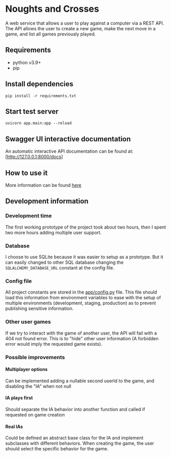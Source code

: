 # Noughts and Crosses 

A web service that allows a user to play against a computer via a REST API. The API allows the user to create a new game, make the next move in a game, and list all games previously played.

## Requirements
 
 * python v3.9+
 * pip

## Install dependencies

```
pip install -r requirements.txt
```

## Start test server

```
uvicorn app.main:app --reload
```

## Swagger UI interactive documentation

An automatic interactive API documentation can be found at: [http://127.0.0.1:8000/docs]

## How to use it

More information can be found [here](docs/API.md)


## Development information

### Development time
The first working prototype of the project took about two hours, then I spent two more hours adding multiple user support.

### Database
I choose to use SQLite because it was easier to setup as a prototype. But it can easily changed to other SQL database changing the `SQLALCHEMY_DATABASE_URL` constant at the config file.

### Config file
All project constants are stored in the [app/config.py](app/config.py) file. 
This file should load this information from environment variables to ease with the setup of multiple environments (development, staging, production) as to prevent publishing sensitive information.

### Other user games
If we try to interact with the game of another user, the API will fail with a 404 not found error.
This is to "hide" other user information (A forbidden error would imply the requested game exists).

### Possible improvements

#### Multiplayer options
Can be implemented adding a nullable second userId to the game, and disabling the "IA" when not null

#### IA plays first
Should separate the IA behavior into another function and called if requested on game creation

#### Real IAs
Could be defined an abstract base class for the IA and implement subclasses with different behaviors.
When creating the game, the user should select the specific behavior for the game.
